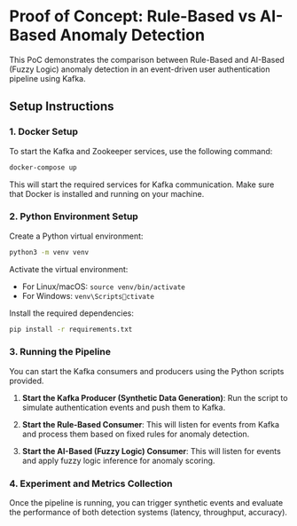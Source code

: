 
# Proof of Concept: Rule-Based vs AI-Based Anomaly Detection

This PoC demonstrates the comparison between Rule-Based and AI-Based (Fuzzy Logic) anomaly detection in an event-driven user authentication pipeline using Kafka.

## Setup Instructions

### 1. Docker Setup

To start the Kafka and Zookeeper services, use the following command:

```bash
docker-compose up
```

This will start the required services for Kafka communication. Make sure that Docker is installed and running on your machine.

### 2. Python Environment Setup

Create a Python virtual environment:

```bash
python3 -m venv venv
```

Activate the virtual environment:

- For Linux/macOS: `source venv/bin/activate`
- For Windows: `venv\Scriptsctivate`

Install the required dependencies:

```bash
pip install -r requirements.txt
```

### 3. Running the Pipeline

You can start the Kafka consumers and producers using the Python scripts provided.

1. **Start the Kafka Producer (Synthetic Data Generation)**:
   Run the script to simulate authentication events and push them to Kafka.

2. **Start the Rule-Based Consumer**:
   This will listen for events from Kafka and process them based on fixed rules for anomaly detection.

3. **Start the AI-Based (Fuzzy Logic) Consumer**:
   This will listen for events and apply fuzzy logic inference for anomaly scoring.

### 4. Experiment and Metrics Collection

Once the pipeline is running, you can trigger synthetic events and evaluate the performance of both detection systems (latency, throughput, accuracy).

